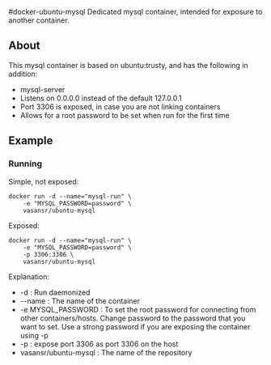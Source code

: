 #docker-ubuntu-mysql
Dedicated mysql container, intended for exposure to another container.
 
## About

This mysql container is based on ubuntu:trusty, and has the following in addition:

* mysql-server
* Listens on 0.0.0.0 instead of the default 127.0.0.1
* Port 3306 is exposed, in case you are not linking containers
* Allows for a root password to be set when run for the first time

## Example

### Running

Simple, not exposed:

```shell
docker run -d --name="mysql-run" \
    -e "MYSQL_PASSWORD=password" \
    vasansr/ubuntu-mysql
```
Exposed: 
```shell
docker run -d --name="mysql-run" \
    -e "MYSQL_PASSWORD=password" \
    -p 3306:3306 \
    vasansr/ubuntu-mysql
```

Explanation:

* -d : Run daemonized
* --name : The name of the container
* -e MYSQL_PASSWORD : To set the root password for connecting from other containers/hosts. Change password to the password that you want to set. Use a strong password if you are exposing the container using -p
* -p : expose port 3306 as port 3306 on the host
* vasansr/ubuntu-mysql : The name of the repository	


